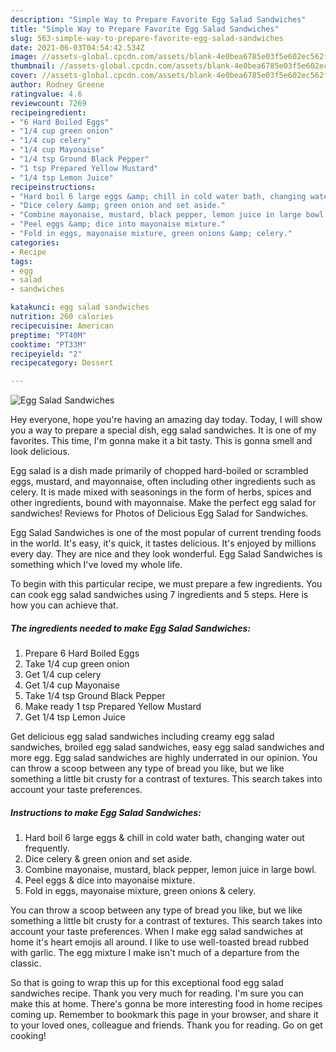```yaml
---
description: "Simple Way to Prepare Favorite Egg Salad Sandwiches"
title: "Simple Way to Prepare Favorite Egg Salad Sandwiches"
slug: 563-simple-way-to-prepare-favorite-egg-salad-sandwiches
date: 2021-06-03T04:54:42.534Z
image: //assets-global.cpcdn.com/assets/blank-4e0bea6785e03f5e602ec562f230caae08da540cada707380b4fe1bbebba43da.png
thumbnail: //assets-global.cpcdn.com/assets/blank-4e0bea6785e03f5e602ec562f230caae08da540cada707380b4fe1bbebba43da.png
cover: //assets-global.cpcdn.com/assets/blank-4e0bea6785e03f5e602ec562f230caae08da540cada707380b4fe1bbebba43da.png
author: Rodney Greene
ratingvalue: 4.6
reviewcount: 7269
recipeingredient:
- "6 Hard Boiled Eggs"
- "1/4 cup green onion"
- "1/4 cup celery"
- "1/4 cup Mayonaise"
- "1/4 tsp Ground Black Pepper"
- "1 tsp Prepared Yellow Mustard"
- "1/4 tsp Lemon Juice"
recipeinstructions:
- "Hard boil 6 large eggs &amp; chill in cold water bath, changing water out frequently."
- "Dice celery &amp; green onion and set aside."
- "Combine mayonaise, mustard, black pepper, lemon juice in large bowl."
- "Peel eggs &amp; dice into mayonaise mixture."
- "Fold in eggs, mayonaise mixture, green onions &amp; celery."
categories:
- Recipe
tags:
- egg
- salad
- sandwiches

katakunci: egg salad sandwiches 
nutrition: 260 calories
recipecuisine: American
preptime: "PT40M"
cooktime: "PT33M"
recipeyield: "2"
recipecategory: Dessert

---
```



![Egg Salad Sandwiches](//assets-global.cpcdn.com/assets/blank-4e0bea6785e03f5e602ec562f230caae08da540cada707380b4fe1bbebba43da.png)

Hey everyone, hope you're having an amazing day today. Today, I will show you a way to prepare a special dish, egg salad sandwiches. It is one of my favorites. This time, I'm gonna make it a bit tasty. This is gonna smell and look delicious.

Egg salad is a dish made primarily of chopped hard-boiled or scrambled eggs, mustard, and mayonnaise, often including other ingredients such as celery. It is made mixed with seasonings in the form of herbs, spices and other ingredients, bound with mayonnaise. Make the perfect egg salad for sandwiches! Reviews for Photos of Delicious Egg Salad for Sandwiches.

Egg Salad Sandwiches is one of the most popular of current trending foods in the world. It's easy, it's quick, it tastes delicious. It's enjoyed by millions every day. They are nice and they look wonderful. Egg Salad Sandwiches is something which I've loved my whole life.


To begin with this particular recipe, we must prepare a few ingredients. You can cook egg salad sandwiches using 7 ingredients and 5 steps. Here is how you can achieve that.

<!--inarticleads1-->

##### The ingredients needed to make Egg Salad Sandwiches:

1. Prepare 6 Hard Boiled Eggs
1. Take 1/4 cup green onion
1. Get 1/4 cup celery
1. Get 1/4 cup Mayonaise
1. Take 1/4 tsp Ground Black Pepper
1. Make ready 1 tsp Prepared Yellow Mustard
1. Get 1/4 tsp Lemon Juice


Get delicious egg salad sandwiches including creamy egg salad sandwiches, broiled egg salad sandwiches, easy egg salad sandwiches and more egg. Egg salad sandwiches are highly underrated in our opinion. You can throw a scoop between any type of bread you like, but we like something a little bit crusty for a contrast of textures. This search takes into account your taste preferences. 

<!--inarticleads2-->

##### Instructions to make Egg Salad Sandwiches:

1. Hard boil 6 large eggs &amp; chill in cold water bath, changing water out frequently.
1. Dice celery &amp; green onion and set aside.
1. Combine mayonaise, mustard, black pepper, lemon juice in large bowl.
1. Peel eggs &amp; dice into mayonaise mixture.
1. Fold in eggs, mayonaise mixture, green onions &amp; celery.


You can throw a scoop between any type of bread you like, but we like something a little bit crusty for a contrast of textures. This search takes into account your taste preferences. When I make egg salad sandwiches at home it&#39;s heart emojis all around. I like to use well-toasted bread rubbed with garlic. The egg mixture I make isn&#39;t much of a departure from the classic. 

So that is going to wrap this up for this exceptional food egg salad sandwiches recipe. Thank you very much for reading. I'm sure you can make this at home. There's gonna be more interesting food in home recipes coming up. Remember to bookmark this page in your browser, and share it to your loved ones, colleague and friends. Thank you for reading. Go on get cooking!
